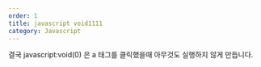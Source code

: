 ```yaml
---
order: 1
title: javascript void1111
category: Javascript
---
```


결국 javascript:void(0) 은 a 태그를 클릭했을때 아무것도 실행하지 않게 만듭니다.


